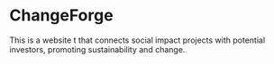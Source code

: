 # ChangeForge
This is a website t that connects social impact projects with potential investors, promoting sustainability and change.
